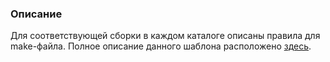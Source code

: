 ### Описание

Для соответствующей сборки в каждом каталоге описаны правила для make-файла. Полное описание данного шаблона расположено [здесь](https://github.com/Paveloom/B1/wiki/%D0%9F%D1%80%D0%B0%D0%B2%D0%B8%D0%BB%D0%B0).